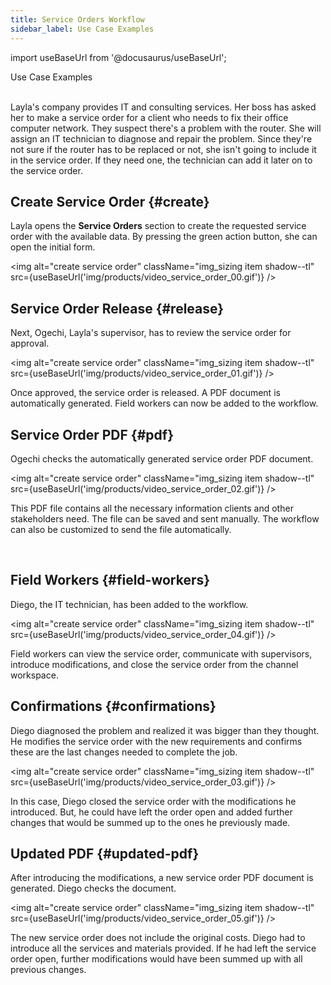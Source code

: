 ```yaml
---
title: Service Orders Workflow
sidebar_label: Use Case Examples
---
```


import useBaseUrl from '@docusaurus/useBaseUrl'; 

<span className="hero__title">Use Case Examples</span>
<br/>
<br/>

Layla's company provides IT and consulting services. Her boss has asked her to make a service order for a client who needs to fix their office computer network. They suspect there's a problem with the router. She will assign an IT technician to diagnose and repair the problem. Since they're not sure if the router has to be replaced or not, she isn't going to include it in the service order. If they need one, the technician can add it later on to the service order.

## Create Service Order {#create}

<div className="alert alert--secondary">

Layla opens the **Service Orders** section to create the requested service order with the available data. By pressing the green action button, she can open the initial form.

<img alt="create service order" className="img_sizing item shadow--tl" src={useBaseUrl('img/products/video_service_order_00.gif')} />
<br/>

</div>

## Service Order Release {#release}

<div className="alert alert--secondary">

Next, Ogechi, Layla's supervisor, has to review the service order for approval.

<img alt="create service order" className="img_sizing item shadow--tl" src={useBaseUrl('img/products/video_service_order_01.gif')} />
<br/>

Once approved, the service order is released. A PDF document is automatically generated. Field workers can now be added to the workflow.

</div>

## Service Order PDF {#pdf}

<div className="alert alert--secondary">

Ogechi checks the automatically generated service order PDF document.

<img alt="create service order" className="img_sizing item shadow--tl" src={useBaseUrl('img/products/video_service_order_02.gif')} />

This PDF file contains all the necessary information clients and other stakeholders need. The file can be saved and sent manually. The workflow can also be customized to send the file automatically.

<br/>

</div>

## Field Workers {#field-workers}

<div className="alert alert--secondary">

Diego, the IT technician, has been added to the workflow. 

<img alt="create service order" className="img_sizing item shadow--tl" src={useBaseUrl('img/products/video_service_order_04.gif')} />
<br/>

Field workers can view the service order, communicate with supervisors, introduce modifications, and close the service order from the channel workspace.

</div>


## Confirmations {#confirmations}

<div className="alert alert--secondary">

Diego diagnosed the problem and realized it was bigger than they thought. He modifies the service order with the new requirements and confirms these are the last changes needed to complete the job.

<img alt="create service order" className="img_sizing item shadow--tl" src={useBaseUrl('img/products/video_service_order_03.gif')} />
<br/>

In this case, Diego closed the service order with the modifications he introduced. But, he could have left the order open and added further changes that would be summed up to the ones he previously made.

</div>

## Updated PDF {#updated-pdf}

<div className="alert alert--secondary">

After introducing the modifications, a new service order PDF document is generated. Diego checks the document.

<img alt="create service order" className="img_sizing item shadow--tl" src={useBaseUrl('img/products/video_service_order_05.gif')} />
<br/>

The new service order does not include the original costs. Diego had to introduce all the services and materials provided. If he had left the service order open, further modifications would have been summed up with all previous changes.

</div>